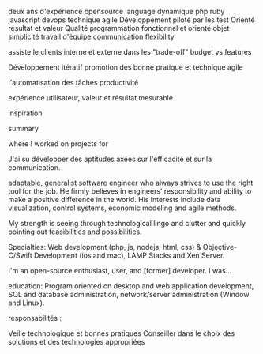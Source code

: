 


deux ans d'expérience
opensource
language dynamique
php ruby javascript
devops
technique agile
Développement piloté par les test
Orienté résultat et valeur
Qualité
programmation fonctionnel et orienté objet
simplicité
travail d'équipe
communication
flexibility

assiste le clients interne et externe dans les "trade-off" budget vs features

Développement itératif
promotion des bonne pratique et technique agile

l'automatisation des tâches 
productivité

expérience utilisateur, valeur et résultat mesurable

inspiration 

summary

 where I worked on projects for 

J'ai su développer des aptitudes axées sur l'efficacité et sur la communication. 

adaptable, generalist software engineer who always strives to use the right tool for the job. He firmly believes in engineers’ responsibility and ability to make a positive difference in the world. His interests include data visualization, control systems, economic modeling and agile methods.


My strength is seeing through technological lingo and clutter and quickly pointing out feasibilities and possibilities. 

Specialties: Web development (php, js, nodejs, html, css) & Objective-C/Swift Development (ios and mac), LAMP Stacks and Xen Server.

I'm an open-source enthusiast, user, and [former] developer. I was...


education:
Program oriented on desktop and web application development, SQL and database administration, network/server administration (Window and Linux).

responsabilités :

Veille technologique et bonnes pratiques
Conseiller dans le choix des solutions et des technologies appropriées
